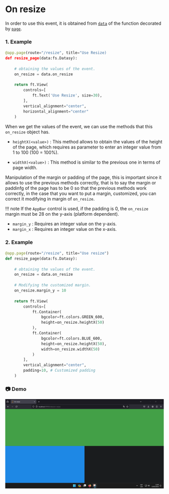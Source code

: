 # On resize
In order to use this event, it is obtained from [`data`](/flet-easy/0.2.4/how-to-use/#datasy-data) of the function decorated by [`page`](/flet-easy/0.2.4/how-to-use/#decorator-page).

### **1. Example**

```python hl_lines="5"
@app.page(route="/resize", title="Use Resize)
def resize_page(data:fs.Datasy):

    # obtaining the values of the event.
    on_resize = data.on_resize
    
    return ft.View(
        controls=[
            ft.Text('Use Resize', size=30),
        ],
        vertical_alignment="center",
        horizontal_alignment="center"
    )
```
When we get the values of the event, we can use the methods that this `on_resize` object has.

* `heightX(<value>)` : This method allows to obtain the values of the height of the page, which requires as parameter to enter an integer value from 1 to 100 (100 = 100%).

* `widthX(<value>)` : This method is similar to the previous one in terms of page width.

Manipulation of the margin or padding of the page, this is important since it allows to use the previous methods correctly, that is to say the margin or paddinfg of the page has to be 0 so that the previous methods work correctly, in the case that you want to put a margin, customized, you can correct it modifying in margin of `on_resize`.

!!! note
    If the `AppBar` control is used, if the padding is 0, the `on_resize` margin must be 28 on the y-axis (platform dependent).

* `margin_y` : Requires an integer value on the y-axis.
* `margin_x` : Requires an integer value on the x-axis.

### **2. Example**
```python hl_lines="5 8 14 18-19 23"
@app.page(route="/resize", title="Use resize")
def resize_page(data:fs.Datasy):

    # obtaining the values of the event.
    on_resize = data.on_resize

    # Modifying the customized margin.
    on_resize.margin_y = 10
    
    return ft.View(
        controls=[
            ft.Container(
                bgcolor=ft.colors.GREEN_600,
                height=on_resize.heightX(50)
            ),
            ft.Container(
                bgcolor=ft.colors.BLUE_600,
                height=on_resize.heightX(50),
                width=on_resize.widthX(50)
            )
        ],
        vertical_alignment="center",
        padding=10, # Customized padding
    )

```
### 📷 **Demo**
![on-resize](../assets/images/on-resize.png "on-resize")
